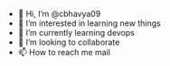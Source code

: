 - 👋 Hi, I’m @cbhavya09
- 👀 I’m interested in learning new things
- 🌱 I’m currently learning devops
- 💞️ I’m looking to collaborate
- 📫 How to reach me mail

<!---
cbhavya09/cbhavya09 is a ✨ special ✨ repository because its `README.md` (this file) appears on your GitHub profile.
You can click the Preview link to take a look at your changes.
--->

